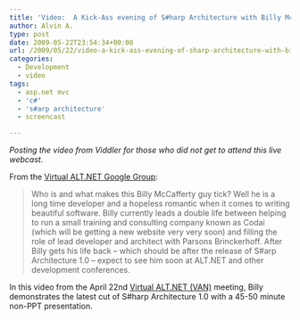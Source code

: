 ```yaml
---
title: 'Video:  A Kick-Ass evening of S#harp Architecture with Billy McCafferty'
author: Alvin A.
type: post
date: 2009-05-22T23:54:34+00:00
url: /2009/05/22/video-a-kick-ass-evening-of-sharp-architecture-with-billy-mccafferty/
categories:
  - Development
  - video
tags:
  - asp.net mvc
  - 'c#'
  - 's#arp architecture'
  - screencast

---
```

_Posting the video from Viddler for those who did not get to attend this live webcast._

From the <a href="http://groups.google.com/group/virtualaltnet/browse_thread/thread/7f514c1ac1e2d4cd#" target="_blank">Virtual ALT.NET Google Group</a>:

> Who is and what makes this Billy McCafferty guy tick? Well he is a long time developer and a hopeless romantic when it comes to writing beautiful software. Billy currently leads a double life between helping to run a small training and consulting company known as Codai (which will be getting a new website very very soon) and filling the role of lead developer and architect with Parsons Brinckerhoff. After Billy gets his life back – which should be after the release of S#arp Architecture 1.0 – expect to see him soon at ALT.NET and other development conferences.

In this video from the April 22nd <a href="http://groups.google.com/group/virtualaltnet" target="_blank">Virtual ALT.NET (VAN)</a> meeting, Billy demonstrates the latest cut of S#harp Architecture 1.0 with a 45-50 minute non-PPT presentation.